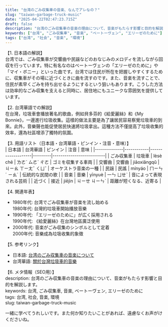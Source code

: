 ```yaml
---
title: "台湾のごみ収集車の音楽、なんでアレなの？"
slug: "taiwan-garbage-truck-music"
date: "2025-04-22T02:47:23.715Z"
draft: false
description: "台湾のごみ収集車の音楽の理由について、音楽がもたらす影響と目的を解説します。"
keywords: ["台湾", "ごみ収集車", "音楽", "ベートーヴェン", "エリーゼのために"]
tags: ["台湾", "社会", "音楽", "環境"]
---
```


【1. 日本語の解説】  
台湾では、ごみ収集車が交響曲や民謡などのおなじみのメロディを流しながら回収を行っています。特に有名なのはベートーヴェンの「エリーゼのために」や「マイ・ボニー」といった曲です。台湾では住民が所在を把握しやすくするために、収集車がその場に近づくときに曲を流すのです。また、音楽を流すことで、住民が素早くごみを持ち出せるようにするという狙いもあります。こうした方法は効率的なごみ収集を支えると同時に、居住地にもユニークな雰囲気を提供しています。

【2. 台湾華語での解説】  
在台灣，垃圾車會播放著名的歌曲，例如貝多芬的《給愛麗絲》和《My Bonnie》，一邊進行垃圾收集。這樣的做法主要是為了讓居民容易察覺垃圾車的到來。此外，音樂聲也能促使居民快速將垃圾拿出。這種方法不僅提高了垃圾收集的效率，還為社區增添了獨特的氛圍。

【3. 用語リスト（日本語・台湾華語・ピンイン・注音・意味）】  
| 日本語       | 台湾華語   | ピンイン          | 注音    | 意味                     |
|--------------|------------|-------------------|---------|--------------------------|
| ごみ収集車    | 垃圾車     | lèsè chē           | ㄌㄜˋ ㄙㄜˋ ㄔㄜ  | ゴミを収集する車両       |
| 交響曲       | 交響曲     | jiāoxiǎngqǔ       | ㄐㄧㄠ ㄒㄧㄤˇ ㄑㄩˇ | オーケストラ音楽の一種    |
| 民謡         | 民謠       | mínyáo            | ㄇㄧㄣˊ ㄧㄠˊ       | 伝統的な民間の歌         |
| 音楽         | 音樂       | yīnyuè            | 一ㄣ ㄩㄝˋ         | 音によって表現される芸術 |
| 近づく       | 接近       | jiējìn            | ㄐㄧㄝ ㄐㄧㄣˋ      | 距離が短くなる、近寄る   |

【4. 関連年表】  
- 1980年代: 台湾でごみ収集車が音楽を流し始める  
  1980年代: 台灣的垃圾車開始播放音樂  
- 1990年代: 「エリーゼのために」が広く採用される  
  1990年代: 《給愛麗絲》在台灣地區廣泛使用  
- 2000年代: 音楽がごみ収集のシンボルとして定着  
  2000年代: 音樂成為垃圾收集的象徵  

【5. 参考リンク】  
- 日本語: [台湾のごみ収集車の音楽について](https://www.nippon.com/ja/japan-topics/c03001/)
- 台湾華語: [關於台灣垃圾車的音樂](https://www.taiwannews.com.tw/en/news/3332463)

【6. メタ情報（SEO用）】  
description: 台湾のごみ収集車の音楽の理由について、音楽がもたらす影響と目的を解説します。  
keywords: 台湾, ごみ収集車, 音楽, ベートーヴェン, エリーゼのために  
tags: 台湾, 社会, 音楽, 環境  
slug: taiwan-garbage-truck-music  

一緒に学べてうれしいです。また何か知りたいことがあれば、遠慮なくお声がけくださいね。